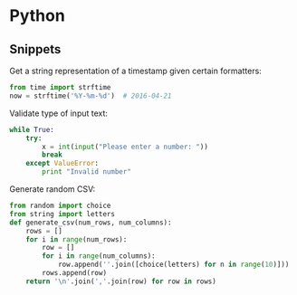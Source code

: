 Python
======

Snippets
--------

Get a string representation of a timestamp given certain formatters:

```python
from time import strftime
now = strftime('%Y-%m-%d')  # 2016-04-21
```

Validate type of input text:

```python
while True:
    try:
        x = int(input("Please enter a number: "))
        break
    except ValueError:
        print "Invalid number"
```

Generate random CSV:

```python
from random import choice
from string import letters
def generate_csv(num_rows, num_columns):
    rows = []
    for i in range(num_rows):
        row = []
        for i in range(num_columns):
            row.append(''.join([choice(letters) for n in range(10)]))
        rows.append(row)
    return '\n'.join(','.join(row) for row in rows)
```

